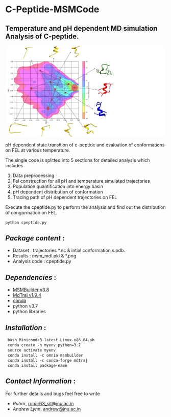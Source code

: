 # **C-Peptide-MSMCode**  
## Temperature and pH dependent MD simulation Analysis of C-peptide.

![Alt text](Results/C-peptide.jpg?raw=true "Title")

pH dependent state transition of c-peptide and evaluation of conformations on FEL at various temperature.

The single code is splitted into 5 sections for detailed analysis which includes
1. Data preprocessing 
2. Fel construction for all pH and temperature simulated trajectories
3. Population quantification into energy basin
4. pH dependent distribution of conformation 
5. Tracing path of pH dependent trajectories on FEL 

Execute the cpeptide.py to perform the analysis and find out the distribution of congormation on FEL.
```
python cpeptide.py
```

## *Package content* :
- Dataset :  trajectories *.nc & intial conformation s.pdb.
- Results : msm_mdl.pkl & *.png
- Analysis code : cpeptide.py

## *Dependencies* :
- [MSMBuilder v3.8](http://msmbuilder.org/3.8.0/)
- [MdTraj v1.9.4](https://mdtraj.org/1.9.4/index.html)
- [conda](https://repo.anaconda.com/miniconda/Miniconda3-latest-Linux-x86_64.sh)
- python v3.7 
- python libraries

## *Installation* :
```
 bash Miniconda3-latest-Linux-x86_64.sh
 conda create -n myenv python=3.7
 source activate myenv
 conda install -c omnia msmbuilder
 conda install -c conda-forge mdtraj
 conda install package-name
```

## *Contact Information* :
For further details and bugs feel free to write  
- *Ruhar*,  ruhar63_sit@jnu.ac.in 
- *Andrew Lynn*, andrew@jnu.ac.in
